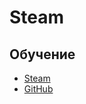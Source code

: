 # Steam
## Обучение
* [Steam](http://steam.readthedocs.io/en/latest/user_guide.html)
* [GitHub](https://github.com/ValvePython/steam)